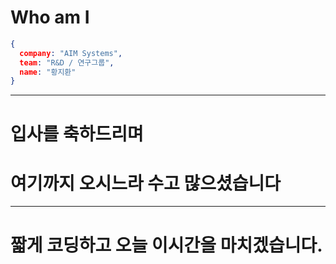 <!--class: center, middle, inverse-->

# Who am I

```json
{
  company: "AIM Systems",
  team: "R&D / 연구그룹",
  name: "황지환"
}
```

---

# 입사를 축하드리며

# 여기까지 오시느라 수고 많으셨습니다

---

# 짧게 코딩하고 오늘 이시간을 마치겠습니다.